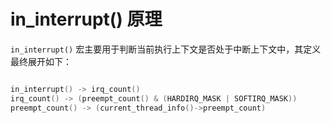 # in_interrupt() 原理

`in_interrupt()` 宏主要用于判断当前执行上下文是否处于中断上下文中，其定义最终展开如下：

```c

in_interrupt() -> irq_count()
irq_count() -> (preempt_count() & (HARDIRQ_MASK | SOFTIRQ_MASK))
preempt_count() -> (current_thread_info()->preempt_count)

```
